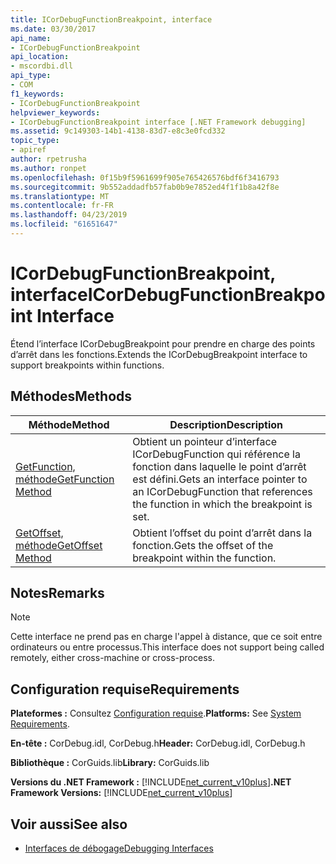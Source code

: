```yaml
---
title: ICorDebugFunctionBreakpoint, interface
ms.date: 03/30/2017
api_name:
- ICorDebugFunctionBreakpoint
api_location:
- mscordbi.dll
api_type:
- COM
f1_keywords:
- ICorDebugFunctionBreakpoint
helpviewer_keywords:
- ICorDebugFunctionBreakpoint interface [.NET Framework debugging]
ms.assetid: 9c149303-14b1-4138-83d7-e8c3e0fcd332
topic_type:
- apiref
author: rpetrusha
ms.author: ronpet
ms.openlocfilehash: 0f15b9f5961699f905e765426576bdf6f3416793
ms.sourcegitcommit: 9b552addadfb57fab0b9e7852ed4f1f1b8a42f8e
ms.translationtype: MT
ms.contentlocale: fr-FR
ms.lasthandoff: 04/23/2019
ms.locfileid: "61651647"
---
```

# <a name="icordebugfunctionbreakpoint-interface"></a><span data-ttu-id="9db2e-102">ICorDebugFunctionBreakpoint, interface</span><span class="sxs-lookup"><span data-stu-id="9db2e-102">ICorDebugFunctionBreakpoint Interface</span></span>

<span data-ttu-id="9db2e-103">Étend l’interface ICorDebugBreakpoint pour prendre en charge des points d’arrêt dans les fonctions.</span><span class="sxs-lookup"><span data-stu-id="9db2e-103">Extends the ICorDebugBreakpoint interface to support breakpoints within functions.</span></span>  
  
## <a name="methods"></a><span data-ttu-id="9db2e-104">Méthodes</span><span class="sxs-lookup"><span data-stu-id="9db2e-104">Methods</span></span>  
  
|<span data-ttu-id="9db2e-105">Méthode</span><span class="sxs-lookup"><span data-stu-id="9db2e-105">Method</span></span>|<span data-ttu-id="9db2e-106">Description</span><span class="sxs-lookup"><span data-stu-id="9db2e-106">Description</span></span>|  
|------------|-----------------|  
|[<span data-ttu-id="9db2e-107">GetFunction, méthode</span><span class="sxs-lookup"><span data-stu-id="9db2e-107">GetFunction Method</span></span>](../../../../docs/framework/unmanaged-api/debugging/icordebugfunctionbreakpoint-getfunction-method.md)|<span data-ttu-id="9db2e-108">Obtient un pointeur d’interface ICorDebugFunction qui référence la fonction dans laquelle le point d’arrêt est défini.</span><span class="sxs-lookup"><span data-stu-id="9db2e-108">Gets an interface pointer to an ICorDebugFunction that references the function in which the breakpoint is set.</span></span>|  
|[<span data-ttu-id="9db2e-109">GetOffset, méthode</span><span class="sxs-lookup"><span data-stu-id="9db2e-109">GetOffset Method</span></span>](../../../../docs/framework/unmanaged-api/debugging/icordebugfunctionbreakpoint-getoffset-method.md)|<span data-ttu-id="9db2e-110">Obtient l’offset du point d’arrêt dans la fonction.</span><span class="sxs-lookup"><span data-stu-id="9db2e-110">Gets the offset of the breakpoint within the function.</span></span>|  
  
## <a name="remarks"></a><span data-ttu-id="9db2e-111">Notes</span><span class="sxs-lookup"><span data-stu-id="9db2e-111">Remarks</span></span>  
  
> [!NOTE]
>  <span data-ttu-id="9db2e-112">Cette interface ne prend pas en charge l'appel à distance, que ce soit entre ordinateurs ou entre processus.</span><span class="sxs-lookup"><span data-stu-id="9db2e-112">This interface does not support being called remotely, either cross-machine or cross-process.</span></span>  
  
## <a name="requirements"></a><span data-ttu-id="9db2e-113">Configuration requise</span><span class="sxs-lookup"><span data-stu-id="9db2e-113">Requirements</span></span>  
 <span data-ttu-id="9db2e-114">**Plateformes :** Consultez [Configuration requise](../../../../docs/framework/get-started/system-requirements.md).</span><span class="sxs-lookup"><span data-stu-id="9db2e-114">**Platforms:** See [System Requirements](../../../../docs/framework/get-started/system-requirements.md).</span></span>  
  
 <span data-ttu-id="9db2e-115">**En-tête :** CorDebug.idl, CorDebug.h</span><span class="sxs-lookup"><span data-stu-id="9db2e-115">**Header:** CorDebug.idl, CorDebug.h</span></span>  
  
 <span data-ttu-id="9db2e-116">**Bibliothèque :** CorGuids.lib</span><span class="sxs-lookup"><span data-stu-id="9db2e-116">**Library:** CorGuids.lib</span></span>  
  
 <span data-ttu-id="9db2e-117">**Versions du .NET Framework :** [!INCLUDE[net_current_v10plus](../../../../includes/net-current-v10plus-md.md)]</span><span class="sxs-lookup"><span data-stu-id="9db2e-117">**.NET Framework Versions:** [!INCLUDE[net_current_v10plus](../../../../includes/net-current-v10plus-md.md)]</span></span>  
  
## <a name="see-also"></a><span data-ttu-id="9db2e-118">Voir aussi</span><span class="sxs-lookup"><span data-stu-id="9db2e-118">See also</span></span>

- [<span data-ttu-id="9db2e-119">Interfaces de débogage</span><span class="sxs-lookup"><span data-stu-id="9db2e-119">Debugging Interfaces</span></span>](../../../../docs/framework/unmanaged-api/debugging/debugging-interfaces.md)
